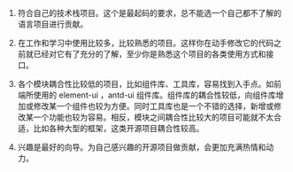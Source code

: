 1. 符合自己的技术栈项目。这个是最起码的要求，总不能选一个自己都不了解的语言项目进行贡献。

2. 在工作和学习中使用比较多，比较熟悉的项目。这样你在动手修改它的代码之前就已经对它有了充分的了解，至少你是熟悉这个项目的各类使用方式和接口。

3. 各个模块耦合性比较低的项目，比如组件库、工具库，容易找到入手点。如前端所使用的 element-ui ，antd-ui 组件库。组件库的耦合性较低，向组件库增加或修改某一个组件也较为方便。同时工具库也是一个不错的选择，新增或修改某一个功能也较为容易。相反，模块之间耦合性比较大的项目可能就不太合适，比如各种大型的框架，这类开源项目耦合性较高。

4. 兴趣是最好的向导。为自己感兴趣的开源项目做贡献，会更加充满热情和动力。
